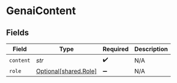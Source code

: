 # GenaiContent


## Fields

| Field                                                | Type                                                 | Required                                             | Description                                          |
| ---------------------------------------------------- | ---------------------------------------------------- | ---------------------------------------------------- | ---------------------------------------------------- |
| `content`                                            | *str*                                                | :heavy_check_mark:                                   | N/A                                                  |
| `role`                                               | [Optional[shared.Role]](../../models/shared/role.md) | :heavy_minus_sign:                                   | N/A                                                  |